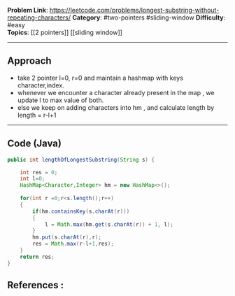 
**Problem Link**: https://leetcode.com/problems/longest-substring-without-repeating-characters/ 
**Category**: #two-pointers #sliding-window
**Difficulty**: #easy   
**Topics**: [[2 pointers]] [[sliding window]]

---

## Approach

- take 2 pointer l=0, r=0 and maintain a hashmap with keys character,index.
- whenever we encounter a character already present in the map , we update l to max value of both.
- else we keep on adding characters into hm , and calculate length by length = r-l+1

---

## Code (Java)

```java
public int lengthOfLongestSubstring(String s) {

	int res = 0;
	int l=0;
	HashMap<Character,Integer> hm = new HashMap<>();
	
	for(int r =0;r<s.length();r++)
	{	
		if(hm.containsKey(s.charAt(r)))	
		{
			l = Math.max(hm.get(s.charAt(r)) + 1, l);
		}
		hm.put(s.charAt(r),r);
		res = Math.max(r-l+1,res);
	}
	return res;
}

```


## References :